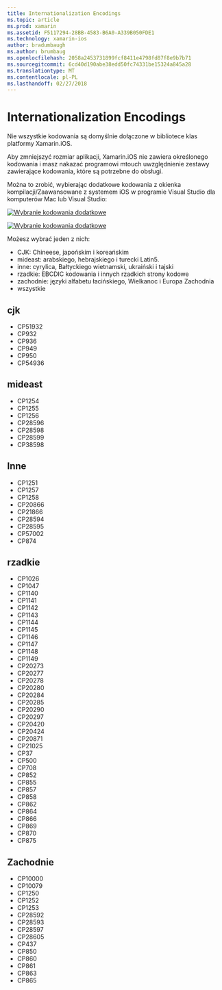 ```yaml
---
title: Internationalization Encodings
ms.topic: article
ms.prod: xamarin
ms.assetid: F5117294-28BB-4583-B6A0-A339B050FDE1
ms.technology: xamarin-ios
author: bradumbaugh
ms.author: brumbaug
ms.openlocfilehash: 2058a2453731899fcf8411e4798fd87f8e9b7b71
ms.sourcegitcommit: 6cd40d190abe38edd50fc74331be15324a845a28
ms.translationtype: MT
ms.contentlocale: pl-PL
ms.lasthandoff: 02/27/2018
---
```

# <a name="internationalization-encodings"></a>Internationalization Encodings

Nie wszystkie kodowania są domyślnie dołączone w bibliotece klas platformy Xamarin.iOS.

Aby zmniejszyć rozmiar aplikacji, Xamarin.iOS nie zawiera określonego kodowania i masz nakazać programowi mtouch uwzględnienie zestawy zawierające kodowania, które są potrzebne do obsługi.

Można to zrobić, wybierając dodatkowe kodowania z okienka kompilacji/Zaawansowane z systemem iOS w programie Visual Studio dla komputerów Mac lub Visual Studio:

 [ ![](encodings-images/00.png "Wybranie kodowania dodatkowe")](encodings-images/00.png)

 [ ![](encodings-images/00a.png "Wybranie kodowania dodatkowe")](encodings-images/00a.png)

Możesz wybrać jeden z nich:

-  CJK: Chineese, japońskim i koreańskim
-  mideast: arabskiego, hebrajskiego i turecki Latin5.
-  inne: cyrylica, Bałtyckiego wietnamski, ukraiński i tajski
-  rzadkie: EBCDIC kodowania i innych rzadkich strony kodowe
-  zachodnie: języki alfabetu łacińskiego, Wielkanoc i Europa Zachodnia
-  wszystkie


 <a name="cjk" />


## <a name="cjk"></a>cjk

-  CP51932
-  CP932
-  CP936
-  CP949
-  CP950
-  CP54936


 <a name="mideast" />


## <a name="mideast"></a>mideast

-  CP1254
-  CP1255
-  CP1256
-  CP28596
-  CP28598
-  CP28599
-  CP38598


 <a name="other" />


## <a name="other"></a>Inne

-  CP1251
-  CP1257
-  CP1258
-  CP20866
-  CP21866
-  CP28594
-  CP28595
-  CP57002
-  CP874


 <a name="rare" />


## <a name="rare"></a>rzadkie

-  CP1026
-  CP1047
-  CP1140
-  CP1141
-  CP1142
-  CP1143
-  CP1144
-  CP1145
-  CP1146
-  CP1147
-  CP1148
-  CP1149
-  CP20273
-  CP20277
-  CP20278
-  CP20280
-  CP20284
-  CP20285
-  CP20290
-  CP20297
-  CP20420
-  CP20424
-  CP20871
-  CP21025
-  CP37
-  CP500
-  CP708
-  CP852
-  CP855
-  CP857
-  CP858
-  CP862
-  CP864
-  CP866
-  CP869
-  CP870
-  CP875


 <a name="west" />


## <a name="west"></a>Zachodnie

-  CP10000
-  CP10079
-  CP1250
-  CP1252
-  CP1253
-  CP28592
-  CP28593
-  CP28597
-  CP28605
-  CP437
-  CP850
-  CP860
-  CP861
-  CP863
-  CP865

